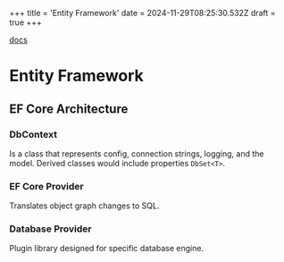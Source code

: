 +++
title = 'Entity Framework'
date = 2024-11-29T08:25:30.532Z
draft = true
+++

[docs](https://learn.microsoft.com/en-us/training/modules/persist-data-ef-core/)

# Entity Framework

## EF Core Architecture

### DbContext
Is a class that represents config, connection strings, logging, and the model.
Derived classes would include properties `DbSet<T>`.

### EF Core Provider
Translates object graph changes to SQL.

### Database Provider
Plugin library designed for specific database engine.

